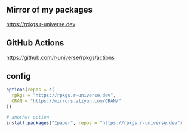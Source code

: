 ## Mirror of my packages

<https://rpkgs.r-universe.dev>


## GitHub Actions

<https://github.com/r-universe/rpkgs/actions>

## config
```r
options(repos = c(
  rpkgs = "https://rpkgs.r-universe.dev",
  CRAN = "https://mirrors.aliyun.com/CRAN/"
))
```
```r
# another option
install.packages("Ipaper", repos = "https://rpkgs.r-universe.dev")
```
